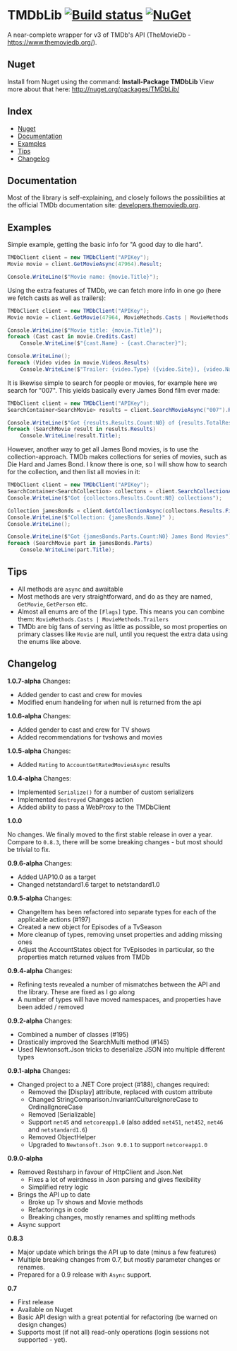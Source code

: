 TMDbLib [![Build status](https://ci.appveyor.com/api/projects/status/t7wph9cawrl9qho0?svg=true)](https://ci.appveyor.com/project/LordMike/tmdblib) [![NuGet](https://img.shields.io/nuget/v/Tmdblib.svg)](https://www.nuget.org/packages/Tmdblib)
=======

A near-complete wrapper for v3 of TMDb's API (TheMovieDb - https://www.themoviedb.org/).

Nuget
-----

Install from Nuget using the command: **Install-Package TMDbLib**
View more about that here: http://nuget.org/packages/TMDbLib/

Index
---------

- [Nuget](#nuget)
- [Documentation](#documentation)
- [Examples](#examples)
- [Tips](#tips)
- [Changelog](#changelog)

Documentation
-------- 

Most of the library is self-explaining, and closely follows the possibilities at the official TMDb documentation site: [developers.themoviedb.org](https://developers.themoviedb.org/3/getting-started).

Examples
-------- 

Simple example, getting the basic info for "A good day to die hard".

```csharp
TMDbClient client = new TMDbClient("APIKey");
Movie movie = client.GetMovieAsync(47964).Result;

Console.WriteLine($"Movie name: {movie.Title}");
```

Using the extra features of TMDb, we can fetch more info in one go (here we fetch casts as well as trailers):

```csharp
TMDbClient client = new TMDbClient("APIKey");
Movie movie = client.GetMovie(47964, MovieMethods.Casts | MovieMethods.Trailers);

Console.WriteLine($"Movie title: {movie.Title}");
foreach (Cast cast in movie.Credits.Cast)
    Console.WriteLine($"{cast.Name} - {cast.Character}");

Console.WriteLine();
foreach (Video video in movie.Videos.Results)
    Console.WriteLine($"Trailer: {video.Type} ({video.Site}), {video.Name}");
```

It is likewise simple to search for people or movies, for example here we search for "007". This yields basically every James Bond film ever made:

```csharp
TMDbClient client = new TMDbClient("APIKey");
SearchContainer<SearchMovie> results = client.SearchMovieAsync("007").Result;

Console.WriteLine($"Got {results.Results.Count:N0} of {results.TotalResults:N0} results");
foreach (SearchMovie result in results.Results)
    Console.WriteLine(result.Title);
```

However, another way to get all James Bond movies, is to use the collection-approach. TMDb makes collections for series of movies, such as Die Hard and James Bond. I know there is one, so I will show how to search for the collection, and then list all movies in it:

```csharp
TMDbClient client = new TMDbClient("APIKey");
SearchContainer<SearchCollection> collectons = client.SearchCollectionAsync("James Bond").Result;
Console.WriteLine($"Got {collectons.Results.Count:N0} collections");

Collection jamesBonds = client.GetCollectionAsync(collectons.Results.First().Id).Result;
Console.WriteLine($"Collection: {jamesBonds.Name}" );
Console.WriteLine();

Console.WriteLine($"Got {jamesBonds.Parts.Count:N0} James Bond Movies");
foreach (SearchMovie part in jamesBonds.Parts)
    Console.WriteLine(part.Title);
```

Tips
---------

* All methods are `async` and awaitable
* Most methods are very straightforward, and do as they are named, `GetMovie`, `GetPerson` etc.
* Almost all enums are of the `[Flags]` type. This means you can combine them: `MovieMethods.Casts | MovieMethods.Trailers`
* TMDb are big fans of serving as little as possible, so most properties on primary classes like `Movie` are null, until you request the extra data using the enums like above.

Changelog
---------

**1.0.7-alpha**
Changes:
   - Added gender to cast and crew for movies
   - Modified enum handeling for when null is returned from the api

**1.0.6-alpha**
Changes:
   - Added gender to cast and crew for TV shows
   - Added recommendations for tvshows and movies

**1.0.5-alpha**
Changes:
   - Added `Rating` to `AccountGetRatedMoviesAsync` results
   
**1.0.4-alpha**
Changes:
   - Implemented `Serialize()` for a number of custom serializers
   - Implemented `destroyed` Changes action
   - Added ability to pass a WebProxy to the TMDbClient
   
**1.0.0**

No changes. We finally moved to the first stable release in over a year. Compare to `0.8.3`, there will be some breaking changes - but most should be trivial to fix.

**0.9.6-alpha**
Changes:
   - Added UAP10.0 as a target
   - Changed netstandard1.6 target to netstandard1.0

**0.9.5-alpha**
Changes:
   - ChangeItem has been refactored into separate types for each of the applicable actions (#197)
   - Created a new object for Episodes of a TvSeason
   - More cleanup of types, removing unset properties and adding missing ones
   - Adjust the AccountStates object for TvEpisodes in particular, so the properties match returned values from TMDb

**0.9.4-alpha**
Changes:
   - Refining tests revealed a number of mismatches between the API and the library. These are fixed as I go along
   - A number of types will have moved namespaces, and properties have been added / removed

**0.9.2-alpha**
Changes:
   - Combined a number of classes (#195)
   - Drastically improved the SearchMulti method (#145)
   - Used Newtonsoft.Json tricks to deserialize JSON into multiple different types

**0.9.1-alpha**
Changes:
 - Changed project to a .NET Core project (#188), changes required:
   - Removed the [Display] attribute, replaced with custom attribute
   - Changed StringComparison.InvariantCultureIgnoreCase to OrdinalIgnoreCase
   - Removed [Serializable]
   - Support `net45` and `netcoreapp1.0` (also added `net451`, `net452`, `net46` and `netstandard1.6`)
   - Removed ObjectHelper
   - Upgraded to `Newtonsoft.Json 9.0.1` to support `netcoreapp1.0`

**0.9.0-alpha**
 - Removed Restsharp in favour of HttpClient and Json.Net
   - Fixes a lot of weirdness in Json parsing and gives flexibility
   - Simplified retry logic
 - Brings the API up to date
   - Broke up Tv shows and Movie methods
   - Refactorings in code
   - Breaking changes, mostly renames and splitting methods
 - Async support

**0.8.3**

 - Major update which brings the API up to date (minus a few features)
 - Multiple breaking changes from 0.7, but mostly parameter changes or renames.
 - Prepared for a 0.9 release with `Async` support.

**0.7**

 - First release
 - Available on Nuget
 - Basic API design with a great potential for refactoring (be warned on design changes)
 - Supports most (if not all) read-only operations (login sessions not supported - yet).
